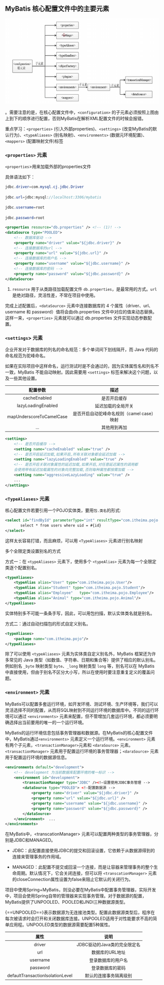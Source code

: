 ## MyBatis 核心配置文件中的主要元素

![MyBatis配置文件主要元素](./imgs/MyBatisMainElement.png)

。需要注意的是，在核心配置文件中，`<configuration>` 的子元素必须按照上图由上到下的顺序进行配置，否则MyBatis在解析XML配置文件的时候会报错。 

重点学习：`<properties>` (引入外部properties)、`<settings>` (改变MyBatis的默认行为)、`<typeAliases>` (别名映射)、`<environments>` (数据元环境配置)、`<mappers>` (配置映射文件)标签

### `<properties>` 元素

`<properties`>用来加载外部的properties文件

具体语法如下：

```java title="db.properties"
jdbc.driver=com.mysql.cj.jdbc.Driver

jdbc.url=jdbc:mysql://localhost:3306/mybatis

jdbc.username=root

jdbc.password=root
```

```xml title="mybatis-config.xml"
<properties resource="db.properties" /> <!-- (1)! -->
<dataSource type="POOLED">
    <!-- 数据库驱动 -->
    <property name="driver" value="${jdbc.driver}" />
    <!-- 连接数据库的url -->
    <property name="url" value="${jdbc.url}" />
    <!-- 连接数据库的用户名 -->
    <property name="username" value="${jdbc.username}" />
    <!-- 连接数据库的密码 -->
    <property name="password" value="${jdbc.password}" />
</dataSource>
```

1. `resource` 用于从类路径加载配置文件 `db.properties`，是最常用的方式。`url` 是绝对路径，灵活性差，不常在项目中使用。

完成上述配置后，`<dataSource>` 元素中连接数据库的 4 个属性（driver、url、username 和 password）值将会由db.properties 文件中对应的值来动态替换。这样一来，`<properties>` 元素就可以通过 db.properties 文件实现动态参数配置。 

### `<settings`> 元素

企业开发对于数据库的列名的命名规范：多个单词间下划线隔开，而 Java 代码的命名规范为驼峰命名。

如果在实际项目中这样命名，运行测试时是不会通过的，因为实体属性名和列名不一致，MyBatis 不能自动映射。因此需要用 `<settings>` 标签来解决这个问题，以及一些其他设置。

| 配置参数 | 描述 |
| :----: | :----: |
| cacheEnabled | 是否开启缓存 |
| lazyLoadingEnabled | 延迟加载的全局开关 |
| mapUnderscoreToCamelCase | 是否开启自动驼峰命名规则（camel case）映射 |
| ... | 其他用到再加 |

```xml title="具体使用方式"
<settings>
    <!-- 是否开启缓存 -->
    <setting name="cacheEnabled" value="true" />
    <!-- 是否开启延迟加载,如果开启,所有关联对象都会延迟加载 -->
    <setting name="lazyLoadingEnabled" value="true" />
    <!-- 是否开启关联对象属性的延迟加载,如果开启,对任意延迟属性的调用都
    会使用带有延迟加载属性的对象向完整加载,否则每种属性都按需加载 -->
    <setting name="aggressiveLazyLoading" value="true" />
    ...
</settings>
```

### `<TypeAliases>` 元素

核心配置文件若要引用一个POJO实体类，要用`包.类名`的形式:

```xml title="引用POJO实体"
<select id="findById" parameterType="int" resultType="com.itheima.pojo.User">
       select * from users where uid = #{id}
</select>
```

这样太长容易打错，而且麻烦，可以用 `<TypeAliases>` 元素进行别名映射

多个全限定类设置别名的方式

方式一：在 `<typeAliases>` 元素下，使用多个 `<typeAlias>` 元素为每一个全限定类逐个配置别名。

```xml title="为每个类单独配置别名"
<typeAliases>
    <typeAlias alias="User" type="com.itheima.pojo.User"/>
    <typeAlias alias="Student" type="com.itheima.pojo.Student"/>
    <typeAlias alias="Employee"   type="com.itheima.pojo.Employee"/>
    <typeAlias alias="Animal" type="com.itheima.pojo.Animal"/>
</typeAliases>
```

实体特别多不可能一条条手写，因此，可以用包扫描，默认实体类名就是别名。

方式二：通过自动扫描包的形式自定义别名。

```xml title="包扫描"
<typeAliases>
    <package name="com.itheima.pojo"/>
</typeAliases>
```

除了可以使用 `<typeAliases>` 元素为实体类自定义别名外，MyBatis 框架还为许多常见的 Java 类型（如数值、字符串、日期和集合等）提供了相应的默认别名。例如别名 `_byte` 映射类型 `byte`、`_long` 映射类型 `long` 等，别名可以在 MyBatis 中直接使用，但由于别名不区分大小写，所以在使用时要注意重复定义的覆盖问题。

### `<environment>` 元素

MyBatis可以配置多套运行环境，如开发环境、测试环境、生产环境等，我们可以灵活选择不同的配置，从而将SQL映射到不同运行环境的数据库中。不同的运行环境可以通过 `<environments>` 元素来配置，但不管增加几套运行环境，都必须要明确选择出当前要用的唯一的一个运行环境。 

MyBatis的运行环境信息包括事务管理器和数据源。在MyBatis的核心配置文件中，MyBatis通过`<environments>` 元素定义一个运行环境。`<environment>` 元素有两个子元素，`<transactionManager>`元素和 `<daraSource>` 元素。`<transactionManager>` 元素用于配置运行环境的事务管理器；`<daraSource>` 元素用于配置运行环境的数据源信息。

```xml title="示例代码"
<environments default="development">
    <!-- development 为当前数据库配置环境的唯一标识 -->
    <environment id="development">
        <transactionManager type="JDBC" /><!—设置使用JDBC事务管理 -->
        <dataSource type="POOLED"> <!-配置数据源 -->
            <property name="driver" value="${jdbc.driver}" />
            <property name="url" value="${jdbc.url}" />
            <property name="username" value="${jdbc.username}" />
            <property name="password" value="${jdbc.password}" />
        </dataSource>
    </environment>  ...
</environments>
```
在MyBatis中，\<transcationManager\> 元素可以配置两种类型的事务管理器，分别是JDBC和MANAGED。

- JDBC：此配置直接使用JDBC的提交和回滚设置，它依赖于从数据源得到的连接来管理事务的作用域。

- MANAGED：此配置不提交或回滚一个连接，而是让容器来管理事务的整个生命周期。默认情况下，它会关闭连接，但可以将 `<transcationManager>` 元素的closeConnection属性设置为false来阻止它默认的关闭行为。

项目中使用Spring+MyBatis，则没必要在MyBatis中配置事务管理器，实际开发中，项目会使用Spring自带的管理器来实现事务管理。对于数据源的配置，MyBatis提供了UNPOOLED、POOLED和JNDI三种数据源类型。

{==UNPOOLED==}表示数据源为无连接池类型。配置此数据源类型后，程序在每次被请求时会打开和关闭数据库连接。UNPOOLED适用于对性能要求不高的简单应用程。UNPOOLED类型的数据源需要配置5种属性。

|                属性                |         说明         |
| :------------------------------: | :----------------: |
|              driver              | JDBC驱动的Java类的完全限定名 |
|               url                |     数据库的URL地址      |
|             username             |     登录数据库的用户名      |
|             password             |      登录数据库的密码      |
| defaultTransactionIsolationLevel |    默认的连接事务隔离级别     |